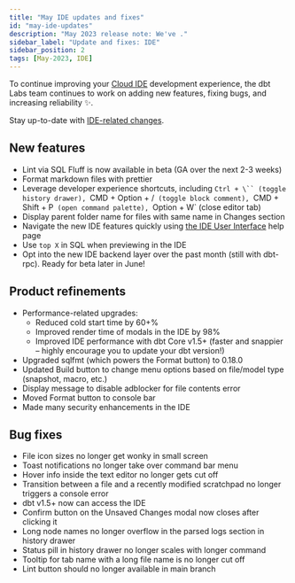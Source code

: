 ```yaml
---
title: "May IDE updates and fixes"
id: "may-ide-updates"
description: "May 2023 release note: We've ."
sidebar_label: "Update and fixes: IDE"
sidebar_position: 2
tags: [May-2023, IDE]
---
```


To continue improving your [Cloud IDE](https://docs.getdbt.com/docs/cloud/develop-in-the-cloud) development experience, the dbt Labs team continues to work on adding new features, fixing bugs, and increasing reliability ✨.

Stay up-to-date with [IDE-related changes](https://docs.getdbt.com/tags/ide).

## New features 
- Lint via SQL Fluff is now available in beta (GA over the next 2-3 weeks)
- Format markdown files with prettier
- Leverage developer experience shortcuts, including `Ctrl + \`` (toggle history drawer), `CMD + Option + \/` (toggle block comment), `CMD + Shift + P` (open command palette), `Option + W` (close editor tab)
- Display parent folder name for files with same name in Changes section
- Navigate the new IDE features quickly using [the IDE User Interface](https://docs.getdbt.com/docs/cloud/dbt-cloud-ide/ide-user-interface) help page
- Use `top X` in SQL when previewing in the IDE
- Opt into the new IDE backend layer over the past month (still with dbt-rpc). Ready for beta later in June!


## Product refinements 

- Performance-related upgrades:
    - Reduced cold start time by 60+%
    - Improved render time of modals in the IDE by 98%
    - Improved IDE performance with dbt Core v1.5+ (faster and snappier – highly encourage you to update your dbt version!)
- Upgraded sqlfmt (which powers the Format button) to 0.18.0
- Updated Build button to change menu options based on file/model type (snapshot, macro, etc.)
- Display message to disable adblocker for file contents error
- Moved Format button to console bar
- Made many security enhancements in the IDE
## Bug fixes

- File icon sizes no longer get wonky in small screen
- Toast notifications no longer take over command bar menu
- Hover info inside the text editor no longer gets cut off
- Transition between a file and a recently modified scratchpad no longer triggers a console error
- dbt v1.5+ now can access the IDE
- Confirm button on the Unsaved Changes modal now closes after clicking it
- Long node names no longer overflow in the parsed logs section in history drawer
- Status pill in history drawer no longer scales with longer command
- Tooltip for tab name with a long file name is no longer cut off
- Lint button should no longer available in main branch
